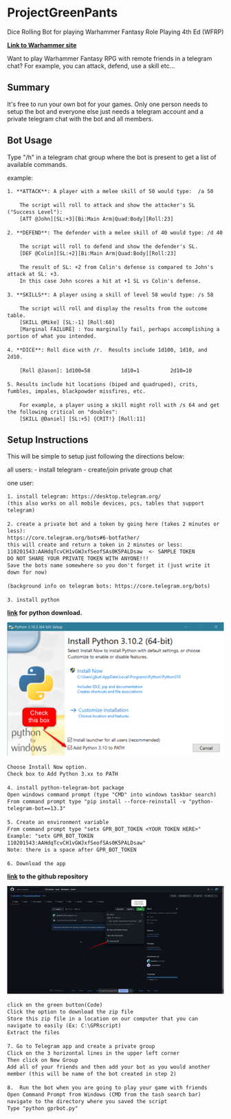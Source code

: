 # ProjectGreenPants
Dice Rolling Bot for playing Warhammer Fantasy Role Playing 4th Ed (WFRP)

**[Link to Warhammer site](https://www.cubicle7games.com/our-games/warhammer-fantasy-roleplay/)**


<a brief but clear understanding of why someone should be interested>
Want to play Warhammer Fantasy RPG with remote friends in a telegram chat?
For example, you can attack, defend, use a skill etc…


<how do I set this up>

## Summary
It's free to run your own bot for your games.  Only one person needs to setup the bot and everyone else just needs a telegram account and a private telegram chat with the bot and all members.
	
## Bot Usage
Type "/h" in a telegram chat group where the bot is present to get a list of available commands.

example:
	
	1. **ATTACK**: A player with a melee skill of 50 would type:  /a 50 

		The script will roll to attack and show the attacker's SL ("Success Level"):
		[ATT @John][SL:+3][Bi:Main Arm|Quad:Body][Roll:23] 
	
	2. **DEFEND**: The defender with a melee skill of 40 would type: /d 40
		
		The script will roll to defend and show the defender's SL.
		[DEF @Colin][SL:+2][Bi:Main Arm|Quad:Body][Roll:23] 
	
		The result of SL: +2 from Colin's defense is compared to John's attack at SL: +3.  
		In this case John scores a hit at +1 SL vs Colin's defense.
	
	3. **SKILLS**: A player using a skill of level 58 would type: /s 58
	
		The script will roll and display the results from the outcome table.
		[SKILL @Mike] [SL:-1] [Roll:60]
		[Marginal FAILURE] : You marginally fail, perhaps accomplishing a portion of what you intended.
	
	4. **DICE**: Roll dice with /r.  Results include 1d100, 1d10, and 2d10.
	
		[Roll @Jason]: 1d100=58          1d10=1          2d10=10
	
	5. Results include hit locations (biped and quadruped), crits, fumbles, impales, blackpowder missfires, etc.
	
		For example, a player using a skill might roll with /s 64 and get the following critical on "doubles":
		[SKILL @Daniel] [SL:+5] {CRIT!} [Roll:11]
	
## Setup Instructions
This will be simple to setup just following the directions below:

all users:
	- install telegram
	- create/join private group chat

one user:

	1. install telegram: https://desktop.telegram.org/ 
	(this also works on all mobile devices, pcs, tables that support telegram)

	2. create a private bot and a token by going here (takes 2 minutes or less):
	https://core.telegram.org/bots#6-botfather/
	this will create and return a token in 2 minutes or less:  110201543:AAHdqTcvCH1vGWJxfSeofSAs0K5PALDsaw  <- SAMPLE TOKEN
	DO NOT SHARE YOUR PRIVATE TOKEN WITH ANYONE!!!
	Save the bots name somewhere so you don't forget it (just write it down for now)

	(background info on telegram bots: https://core.telegram.org/bots)

	3. install python 
**[link](https://www.python.org/downloads/) for python download.**
		
![image1](ProjectGreenPants/ReadMe/image1.png)
		
	Choose Install Now option.
	Check box to Add Python 3.xx to PATH
	
	4. install python-telegram-bot package
	Open windows command prompt (type "CMD" into windows taskbar search)
	From command prompt type "pip install --force-reinstall -v "python-telegram-bot==13.3"

	5. Create an environment variable
	From command prompt type "setx GPR_BOT_TOKEN <YOUR TOKEN HERE>"
	Example: "setx GPR_BOT_TOKEN 110201543:AAHdqTcvCH1vGWJxfSeofSAs0K5PALDsaw"
	Note: there is a space after GPR_BOT_TOKEN

	6. Download the app
**[link](https://github.com/jjbutler52/ProjectGreenPants) to the github repository**
		
![image2](ProjectGreenPants/ReadMe/image2.png)
	
	click on the green button(Code)
	Click the option to download the zip file
	Store this zip file in a location on our computer that you can navigate to easily (Ex: C:\GPRscript)
	Extract the files
	
	7. Go to Telegram app and create a private group
	Click on the 3 horizontal lines in the upper left corner
	Then click on New Group
	Add all of your friends and then add your bot as you would another member (this will be name of the bot created in step 2)
		
	8.  Run the bot when you are going to play your game with friends
	Open Command Prompt from Windows (CMD from the tash search bar) navigate to the directory where you saved the script
	Type "python gprbot.py"
	
